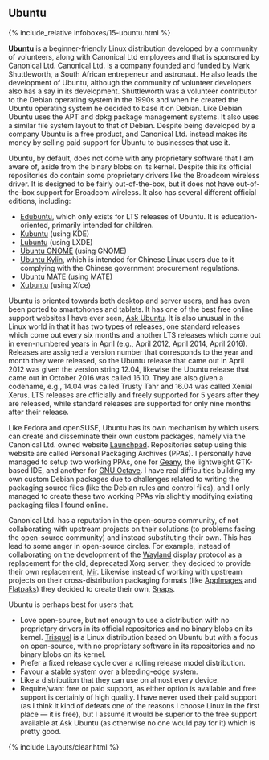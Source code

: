 ## Ubuntu
{% include_relative infoboxes/15-ubuntu.html %}

[**Ubuntu**](https://www.ubuntu.com/) is a beginner-friendly Linux distribution developed by a community of volunteers, along with Canonical Ltd employees and that is sponsored by Canonical Ltd. Canonical Ltd. is a company founded and funded by Mark Shuttleworth, a South African entrepeneur and astronaut. He also leads the development of Ubuntu, although the community of volunteer developers also has a say in its development. Shuttleworth was a volunteer contributor to the Debian operating system in the 1990s and when he created the Ubuntu operating system he decided to base it on Debian. Like Debian Ubuntu uses the APT and dpkg package management systems. It also uses a similar file system layout to that of Debian. Despite being developed by a company Ubuntu is a free product, and Canonical Ltd. instead makes its money by selling paid support for Ubuntu to businesses that use it.

Ubuntu, by default, does not come with any proprietary software that I am aware of, aside from the binary blobs on its kernel. Despite this its official repositories do contain some proprietary drivers like the Broadcom wireless driver. It is designed to be fairly out-of-the-box, but it does not have out-of-the-box support for Broadcom wireless. It also has several different official editions, including:

* [Edubuntu](https://www.edubuntu.org/), which only exists for LTS releases of Ubuntu. It is education-oriented, primarily intended for children.
* [Kubuntu](http://kubuntu.org/) (using KDE)
* [Lubuntu](http://lubuntu.net/) (using LXDE)
* [Ubuntu GNOME](https://ubuntugnome.org/) (using GNOME)
* [Ubuntu Kylin](https://www.ubuntu.com/desktop/ubuntu-kylin), which is intended for Chinese Linux users due to it complying with the Chinese government procurement regulations.
* [Ubuntu MATE](https://ubuntu-mate.org/) (using MATE)
* [Xubuntu](http://xubuntu.org/) (using Xfce)

Ubuntu is oriented towards both desktop and server users, and has even been ported to smartphones and tablets. It has one of the best free online support websites I have ever seen, [Ask Ubuntu](http://askubuntu.com/). It is also unusual in the Linux world in that it has two types of releases, one standard releases which come out every six months and another LTS releases which come out in even-numbered years in April (e.g., April 2012, April 2014, April 2016). Releases are assigned a version number that corresponds to the year and month they were released, so the Ubuntu release that came out in April 2012 was given the version string 12.04, likewise the Ubuntu release that came out in October 2016 was called 16.10. They are also given a codename, e.g., 14.04 was called Trusty Tahr and 16.04 was called Xenial Xerus. LTS releases are officially and freely supported for 5 years after they are released, while standard releases are supported for only nine months after their release.

Like Fedora and openSUSE, Ubuntu has its own mechanism by which users can create and disseminate their own custom packages, namely via the Canonical Ltd. owned website [Launchpad](https://launchpad.net/). Repositories setup using this website are called Personal Packaging Archives (PPAs). I personally have managed to setup two working PPAs, one for [Geany](https://launchpad.net/~brentonhorne/+archive/ubuntu/geany2), the lightweight GTK-based IDE, and another for [GNU Octave](https://launchpad.net/~brentonhorne/+archive/ubuntu/octave). I have real difficulties building my own custom Debian packages due to challenges related to writing the packaging source files (like the Debian rules and control files), and I only managed to create these two working PPAs via slightly modifying existing packaging files I found online.

Canonical Ltd. has a reputation in the open-source community, of not collaborating with upstream projects on their solutions (to problems facing the open-source community) and instead substituting their own. This has lead to some anger in open-source circles. For example, instead of collaborating on the development of the [Wayland](https://en.wikipedia.org/wiki/Wayland_(display_server_protocol)) display protocol as a replacement for the old, deprecated Xorg server, they decided to provide their own replacement, [Mir](https://en.wikipedia.org/wiki/Mir_(software)). Likewise instead of working with upstream projects on their cross-distribution packaging formats (like [AppImages](http://appimage.org/) and [Flatpaks](http://flatpak.org/)) they decided to create their own, [Snaps](http://snapcraft.io/).

Ubuntu is perhaps best for users that:

* Love open-source, but not enough to use a distribution with no proprietary drivers in its official repositories and no binary blobs on its kernel. [Trisquel](https://trisquel.info/) is a Linux distribution based on Ubuntu but with a focus on open-source, with no proprietary software in its repositories and no binary blobs on its kernel.
* Prefer a fixed release cycle over a rolling release model distribution.
* Favour a stable system over a bleeding-edge system.
* Like a distribution that they can use on almost every device.
* Require/want free or paid support, as either option is available and free support is certainly of high quality. I have never used their paid support (as I think it kind of defeats one of the reasons I choose Linux in the first place &mdash; it is free), but I assume it would be superior to the free support available at Ask Ubuntu (as otherwise no one would pay for it) which is pretty good.

{% include Layouts/clear.html %}
